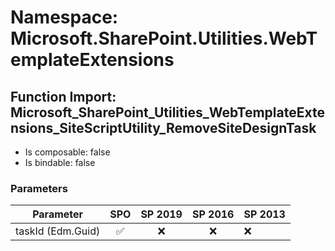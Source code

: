 # Namespace: Microsoft.SharePoint.Utilities.WebTemplateExtensions

## Function Import: Microsoft_SharePoint_Utilities_WebTemplateExtensions_SiteScriptUtility_RemoveSiteDesignTask

- Is composable: false
- Is bindable: false

### Parameters

Parameter | SPO | SP 2019 | SP 2016 | SP 2013
----------|:---:|:-------:|:-------:|:-------
taskId (Edm.Guid) | ✅ | ❌ | ❌ | ❌